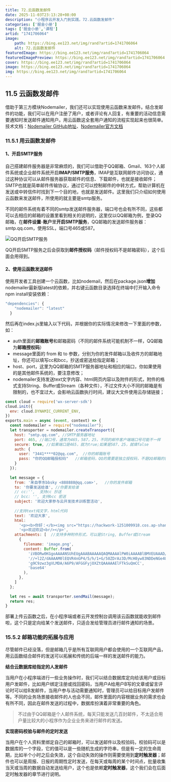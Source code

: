 ```yaml
---
title: 72.云函数发邮件
date: 2025-11-03T23:13:28+08:00
description: "小程序云开发入门到实践，72.云函数发邮件"
categories: ['掘金小册']
tags: ['掘金小册','课程']
artid: "1741706064"
image:
    path: https://bing.ee123.net/img/rand?artid=1741706064
    alt: 72.云函数发邮件
featuredImage: https://bing.ee123.net/img/rand?artid=1741706064
featuredImagePreview: https://bing.ee123.net/img/rand?artid=1741706064
cover: https://bing.ee123.net/img/rand?artid=1741706064
image: https://bing.ee123.net/img/rand?artid=1741706064
img: https://bing.ee123.net/img/rand?artid=1741706064
---
```


## 11.5 云函数发邮件
借助于第三方模块Nodemailer，我们还可以实现使用云函数来发邮件。结合发邮件的功能，我们可以在用户注册了用户，或者评论有人回复，有重要的活动信息需要通知时发送邮件通知用户。用云函数这全套用户通知的流程实现起来也很简单。
技术文档：[Nodemailer GitHub地址](https://github.com/nodemailer/nodemailer)、[Nodemailer官方文档](https://nodemailer.com/about/)

### 11.5.1 用云函数发邮件
#### 1、开启SMTP服务
自己搭建邮件服务器是非常麻烦的，我们可以借助于QQ邮箱、Gmail、163个人邮件系统或企业邮件系统开启**IMAP/SMTP服务**，IMAP是互联网邮件访问协议，通过这种协议可以从邮件服务器获取邮件的信息、下载邮件，也就是接收邮件；SMTP也就是简单邮件传输协议，通过它可以控制邮件的中转方式，帮助计算机在发送或中转信件时找到下一个目的地，也就是发送邮件。这里我们只介绍如何使用云函数来发送邮件，所使用的就主要是smtp服务。

不同的邮件系统有着不同的smtp发送邮件服务器，端口号也会有所不同，这些都可以去相应的邮箱的设置里看到相关的说明的，这里仅以QQ邮箱为例，登录QQ邮箱，在**邮件设置**-**账户**里**开启SMTP服务**，QQ邮箱的发送邮件服务器：smtp.qq.com，使用SSL，端口号465或587。

![QQ开启SMTP服务](https://p3-juejin.byteimg.com/tos-cn-i-k3u1fbpfcp/a14a1dfab02a46ecaa92b3b360fba06d~tplv-k3u1fbpfcp-zoom-1.image)

QQ开启SMTP服务之后会获取到**邮件授权码**（邮件授权码不是邮箱密码），这个后面会用得到。

#### 2、使用云函数发送邮件
使用开发者工具创建一个云函数，比如nodemail，然后在package.json**增加**nodemailer最新版latest的依赖，并右键云函数目录选择在终端中打开输入命令npm install安装依赖：
```javascript
"dependencies": {
    "nodemailer": "latest"
  }
```
然后再在index.js里输入以下代码，并根据你的实际情况来修改一下里面的参数，如：
- auth里面的**邮箱账号**和邮箱密码（不同的邮件系统可能机制不一样，QQ邮箱为**邮箱授权码**）
- message里面的 from 和 to 参数，分别为你的发件邮箱以及收件方的邮箱地址，你还可以填写cc和bcc，抄送或密送给指定邮箱；
- host、port，这里为QQ邮箱的SMTP服务器地址和相应的端口，你如果使用的是其他邮件系统的，要注意修改；
- nodemailer支持发送text文字内容、html网页内容以及附件的形式，附件的格式支持String、Buffer或Stream（各种文件），不过文件大小不同的邮箱是有限制的，也不宜过大，会影响云函数执行时间，建议大文件使用云存储链接；

```javascript
const cloud = require('wx-server-sdk')
cloud.init({
  env: cloud.DYNAMIC_CURRENT_ENV,
})
exports.main = async (event, context) => {
  const nodemailer = require("nodemailer");
  let transporter = nodemailer.createTransport({
    host: "smtp.qq.com", //SMTP服务器地址
    port: 465, //端口号，通常为465，587，25，不同的邮件客户端端口号可能不一样
    secure: true, //如果端口是465，就为true;如果是587、25，就填false
    auth: {
      user: "3441****02@qq.com",  //你的邮箱账号
      pass: "你的QQ邮箱授权码"   //邮箱密码，QQ的需要是独立授权码，不是QQ邮箱的密码
    }
  });
 
  let message = {
    from: '来自李东bbsky <888888@qq.com>',   //你的发件邮箱
    to: '你要发送给谁', //你要发给谁
    // cc:'',  支持cc 抄送
    // bcc: '', 支持bcc 密送
    subject: '欢迎大家参与云开发技术训练营活动',
 
    //支持text纯文字，html代码
    text: '欢迎大家',
    html:
      '<p><b>你好：</b><img src="https://hackwork-1251009918.cos.ap-shanghai.myqcloud.com/handbook/html5/weapp.jpg"/></p>' +
      '<p>欢迎欢迎<br/></p>',
    attachments: [  //支持多种附件形式，可以是String, Buffer或Stream
      {
        filename: 'image.png',
        content: Buffer.from(
          'iVBORw0KGgoAAAANSUhEUgAAABAAAAAQAQMAAAAlPW0iAAAABlBMVEUAAAD/' +
          '//+l2Z/dAAAAM0lEQVR4nGP4/5/h/1+G/58ZDrAz3D/McH8yw83NDDeNGe4U' +
          'g9C9zwz3gVLMDA/A6P9/AFGGFyjOXZtQAAAAAElFTkSuQmCC',
          'base64'
        ),
      },
    ]
  };
 
  let res = await transporter.sendMail(message);
  return res;
}
```
部署上传云函数之后，在小程序端或者云开发控制台调用该云函数就能收到邮件啦，这个只是定向给某个发送邮件，只适合发给管理员进行邮件通知的场景。

### 15.5.2 邮箱功能的拓展与应用
尽管邮件已经没落，但是邮箱几乎是所有互联网用户都会使用的一个互联网产品，用云函数结合邮件的发送可以拓展和传统的后端一样的发送邮件的能力。

**结合云数据库给指定的人发邮件**

当用户在小程序端进行一些业务操作时，我们可以结合数据库定向给该用户或目标用户发邮件，比如用户绑定注册或找回密码，当用户A给用户B写的文章或留言评论时可以给B发邮件，当用户参与活动需要通知时，管理员可以给目标用户发邮件等。不同的业务场景接收邮件的人也会不同，邮件里面的内容根据业务的需求也会有所不同，因此在邮件发送的过程中，数据库扮演着非常重要的角色。
>不过由于QQ邮箱是个人邮件系统，每天只能发送几百封邮件，不太适合用户量比较大的小程序作为企业业务来进行邮件的发送。

**实现密码校验与邮件的定时发送**

当用户在个人资料里绑定自己的邮箱时，可以发送邮件以及校验码，校验码可以是数据库的一个字段，它的值可以是一些随机生成的字符串，但是有一定的生命周期，比如半个小时之后会失效，这个自动失效的操作则需要使用到**定时触发器**；邮件也可以是周报、日报的周期性定时发送，在每天或每周的某个时间点，批量收集当天或当周的数据自动发送给用户，这个也是依赖**定时触发器**，这个我们会在后面定时触发器的章节进行说明。